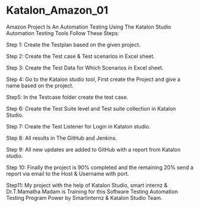 # Katalon_Amazon_01

Amazon Project Is An Automation Testing Using The Katalon Studio Automation Testing Tools Follow These Steps:

Step 1: Create the Testplan based on the given project. 

Step 2: Create the Test case & Test scenarios in Excel sheet. 

Step 3: Create the Test Data for Which Scenarios in Excel sheet. 

Step 4: Go to the Katalon studio tool, First create the Project and give a name based on the project. 

Step5: In the Testcase folder create the test case.

Step 6: Create the Test Suite level and Test suite collection in Katalon Studio. 

Step 7: Create the Test Listener for Login in Katalon studio. 

Step 8: All results in The GitHub and Jenkins.

Step 9: All new updates are added to GitHub with a report from Katalon studio. 

Step 10: Finally the project is 90% completed and the remaining 20% send a report via email to the Host & Username with port.

Step11: My project with the help of Katalon Studio, smart internz & Dr.T.Mamatha Madam is Training for this Software Testing Automation Testing Program Power by Smartinternz & Katalon Studio Team.

